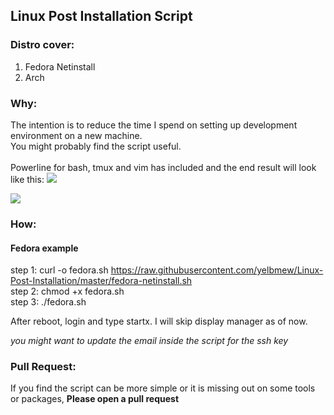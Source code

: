 ## Linux Post Installation Script
### Distro cover:
1. Fedora Netinstall
2. Arch


### Why:
The intention is to reduce the time I spend on setting up development environment on a new machine. <br />
You might probably find the script useful. <br />
<br />
Powerline for bash, tmux and vim has included and the end result will look like this:
![](https://i.imgur.com/8Z1sEVp.png)

![](https://i.imgur.com/iJBVGYR.png)

### How:

#### Fedora example
step 1: curl -o fedora.sh https://raw.githubusercontent.com/yelbmew/Linux-Post-Installation/master/fedora-netinstall.sh  <br />
step 2: chmod +x fedora.sh <br />
step 3: ./fedora.sh <br />

After reboot, login and type startx. I will skip display manager as of now.

*you might want to update the email inside the script for the ssh key*

### Pull Request:
If you find the script can be more simple or it is missing out on some tools or packages, **Please open a pull request**
